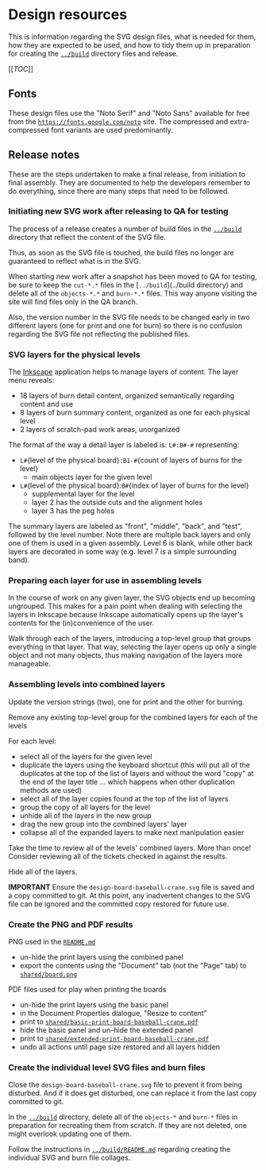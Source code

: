 # Design resources

This is information regarding the SVG design files, what is needed for them, how they are expected to be used, and how to tidy them up in preparation for creating the [`../build`](../build/README.md) directory files and release.

[[_TOC_]]

## Fonts

These design files use the "Noto Serif" and "Noto Sans" available for free from the [`https://fonts.google.com/noto`](https://fonts.google.com/noto) site. The compressed and extra-compressed font variants are used predominantly.

## Release notes

These are the steps undertaken to make a final release, from initiation to final assembly. They are documented to help the developers remember to do everything, since there are many steps that need to be followed.

### Initiating new SVG work after releasing to QA for testing

The process of a release creates a number of build files in the [`../build`](../build) directory that reflect the content of the SVG file.

Thus, as soon as the SVG file is touched, the build files no longer are guaranteed to reflect what is in the SVG.

When starting new work after a snapshot has been moved to QA for testing, be sure to keep the `cut-*.*` files in the [`../build`](../build directory) and delete all of the `objects-*.*` and `burn-*.*` files. This way anyone visiting the site will find files only in the QA branch.

Also, the version number in the SVG file needs to be changed early in two different layers (one for print and one for burn) so there is no confusion regarding the SVG file not reflecting the published files.

### SVG layers for the physical levels

The [Inkscape](https://inkscape.org) application helps to manage layers of content. The layer menu reveals:
- 18 layers of burn detail content, organized semantically regarding content and use
- 8 layers of burn summary content, organized as one for each physical level
- 2 layers of scratch-pad work areas, unorganized

The format of the way a detail layer is labeled is: `L#:B#-#` representing:
- `L#`{level of the physical board}`:B1-#`{count of layers of burns for the level}
   - main objects layer for the given level
- `L#`{level of the physical board}:`B#`{index of layer of burns for the level}
   - supplemental layer for the level
   - layer 2 has the outside cuts and the alignment holes
   - layer 3 has the peg holes

The summary layers are labeled as "front", "middle", "back", and "test", followed by the level number. Note there are multiple back layers and only one of them is used in a given assembly. Level 6 is blank, while other back layers are decorated in some way (e.g. level 7 is a simple surrounding band).

### Preparing each layer for use in assembling levels

In the course of work on any given layer, the SVG objects end up becoming ungrouped. This makes for a pain point when dealing with selecting the layers in Inkscape because Inkscape automatically opens up the layer's contents for the (in)convenience of the user.

Walk through each of the layers, introducing a top-level group that groups everything in that layer. That way, selecting the layer opens up only a single object and not many objects, thus making navigation of the layers more manageable.

### Assembling levels into combined layers

Update the version strings (two), one for print and the other for burning.

Remove any existing top-level group for the combined layers for each of the levels

For each level:

- select all of the layers for the given level
- duplicate the layers using the keyboard shortcut (this will put all of the duplicates at the top of the list of layers and without the word "copy" at the end of the layer title ... which happens when other duplication methods are used)
- select all of the layer copies found at the top of the list of layers
- group the copy of all layers for the level
- unhide all of the layers in the new group
- drag the new group into the combined layers' layer
- collapse all of the expanded layers to make next manipulation easier

Take the time to review all of the levels' combined layers. More than once! Consider reviewing all of the tickets checked in against the results.

Hide all of the layers.

**IMPORTANT** Ensure the `design-board-baseball-crane.svg` file is saved and a copy committed to git. At this point, any inadvertent changes to the SVG file can be ignored and the committed copy restored for future use.

### Create the PNG and PDF results

PNG used in the [`README.md`](../README.md)
- un-hide the print layers using the combined panel
- export the contents using the "Document" tab (not the "Page" tab) to [`shared/board.png`](../shared/board.png)

PDF files used for play when printing the boards
- un-hide the print layers using the basic panel
- in the Document Properties dialogue, "Resize to content"
- print to [`shared/basic-print-board-baseball-crane.pdf`](../shared/basic-print-board-baseball-crane.pdf)
- hide the basic panel and un-hide the extended panel
- print to [`shared/extended-print-board-baseball-crane.pdf`](../shared/extended-print-board-baseball-crane.pdf)
- undo all actions until page size restored and all layers hidden

### Create the individual level SVG files and burn files

Close the `design-board-baseball-crane.svg` file to prevent it from being disturbed. And if it does get disturbed, one can replace it from the last copy committed to git.

In the [`../build`](../build) directory, delete all of the `objects-*` and `burn-*` files in preparation for recreating them from scratch. If they are not deleted, one might overlook updating one of them.

Follow the instructions in [`../build/README.md`](../build/README.md) regarding creating the individual SVG and burn file collages.


